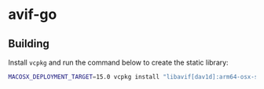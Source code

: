 # avif-go

## Building

Install `vcpkg` and run the command below to create the static library:

```bash
MACOSX_DEPLOYMENT_TARGET=15.0 vcpkg install "libavif[dav1d]:arm64-osx-static"
```